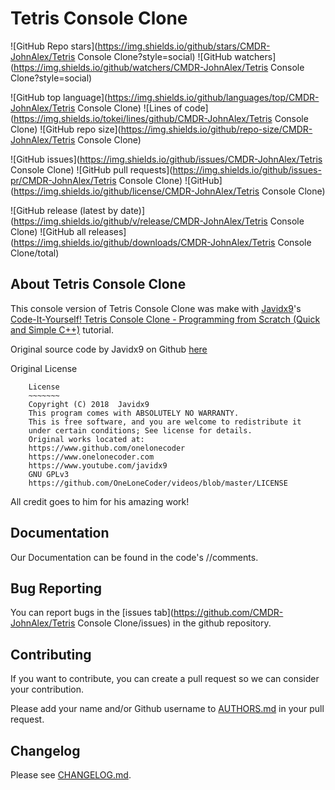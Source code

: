 # Tetris Console Clone

![GitHub Repo stars](https://img.shields.io/github/stars/CMDR-JohnAlex/Tetris Console Clone?style=social)
![GitHub watchers](https://img.shields.io/github/watchers/CMDR-JohnAlex/Tetris Console Clone?style=social)

![GitHub top language](https://img.shields.io/github/languages/top/CMDR-JohnAlex/Tetris Console Clone)
![Lines of code](https://img.shields.io/tokei/lines/github/CMDR-JohnAlex/Tetris Console Clone)
![GitHub repo size](https://img.shields.io/github/repo-size/CMDR-JohnAlex/Tetris Console Clone)

![GitHub issues](https://img.shields.io/github/issues/CMDR-JohnAlex/Tetris Console Clone)
![GitHub pull requests](https://img.shields.io/github/issues-pr/CMDR-JohnAlex/Tetris Console Clone)
![GitHub](https://img.shields.io/github/license/CMDR-JohnAlex/Tetris Console Clone)

![GitHub release (latest by date)](https://img.shields.io/github/v/release/CMDR-JohnAlex/Tetris Console Clone)
![GitHub all releases](https://img.shields.io/github/downloads/CMDR-JohnAlex/Tetris Console Clone/total)

## About Tetris Console Clone

This console version of Tetris Console Clone was make with [Javidx9](https://www.youtube.com/channel/UC-yuWVUplUJZvieEligKBkA)'s [Code-It-Yourself! Tetris Console Clone - Programming from Scratch (Quick and Simple C++)](https://www.youtube.com/watch?v=8OK8_tHeCIA) tutorial.

Original source code by Javidx9 on Github [here](https://github.com/OneLoneCoder/videos/blob/master/OneLoneCoder_Tetris.cpp)

Original License
```
	License
	~~~~~~~
	Copyright (C) 2018  Javidx9
	This program comes with ABSOLUTELY NO WARRANTY.
	This is free software, and you are welcome to redistribute it
	under certain conditions; See license for details. 
	Original works located at:
	https://www.github.com/onelonecoder
	https://www.onelonecoder.com
	https://www.youtube.com/javidx9
	GNU GPLv3
	https://github.com/OneLoneCoder/videos/blob/master/LICENSE
```

All credit goes to him for his amazing work!

## Documentation

Our Documentation can be found in the code's //comments.

## Bug Reporting

You can report bugs in the [issues tab](https://github.com/CMDR-JohnAlex/Tetris Console Clone/issues) in the github repository.

## Contributing

If you want to contribute, you can create a pull request so we can consider your contribution.

Please add your name and/or Github username to [AUTHORS.md](AUTHORS.md) in your pull request.

## Changelog

Please see [CHANGELOG.md](CHANGELOG.md).